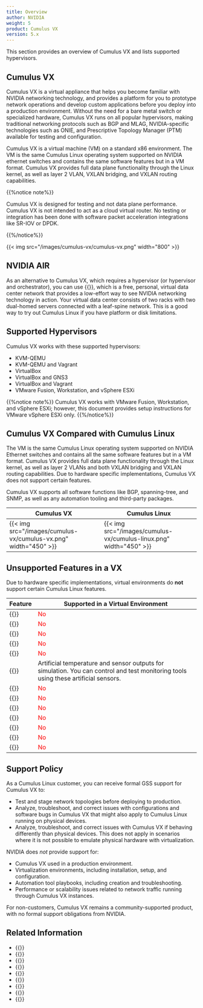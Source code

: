 ```yaml
---
title: Overview
author: NVIDIA
weight: 5
product: Cumulus VX
version: 5.x
---
```

This section provides an overview of Cumulus VX and lists supported hypervisors.

## Cumulus VX

Cumulus VX is a virtual appliance that helps you become familiar with NVIDIA networking technology, and provides a platform for you to prototype network operations and develop custom applications before you deploy into a production environment. Without the need for a bare metal switch or specialized hardware, Cumulus VX runs on all popular hypervisors, making traditional networking protocols such as BGP and MLAG, NVIDIA-specific technologies such as ONIE, and Prescriptive Topology Manager (PTM) available for testing and configuration.

Cumulus VX is a virtual machine (VM) on a standard x86 environment. The VM is the same Cumulus Linux operating system supported on NVIDIA ethernet switches and contains the same software features but in a VM format. Cumulus VX provides full data plane functionality through the Linux kernel, as well as layer 2 VLAN, VXLAN bridging, and VXLAN routing capabilities.

{{%notice note%}}
<!-- vale off -->
Cumulus VX is designed for testing and not data plane performance. Cumulus VX is not intended to act as a cloud virtual router. No testing or integration has been done with software packet acceleration integrations like SR-IOV or DPDK.
<!-- vale on -->
{{%/notice%}}

{{< img src="/images/cumulus-vx/cumulus-vx.png" width="800" >}}

## NVIDIA AIR

As an alternative to Cumulus VX, which requires a hypervisor (or hypervisor and orchestrator), you can use
{{<exlink url="https://www.nvidia.com/en-us/networking/ethernet-switching/air/" text="NVIDIA AIR">}}, which is a free, personal, virtual data center network that provides a low-effort way to see NVIDIA networking technology in action. Your virtual data center consists of two racks with two dual-homed servers connected with a leaf-spine network. This is a good way to try out Cumulus Linux if you have platform or disk limitations.

## Supported Hypervisors

Cumulus VX works with these supported hypervisors:

- KVM-QEMU
- KVM-QEMU and Vagrant
- VirtualBox
- VirtualBox and GNS3
- VirtualBox and Vagrant
- VMware Fusion, Workstation, and vSphere ESXi

{{%notice note%}}
Cumulus VX works with VMware Fusion, Workstation, and vSphere ESXi; however, this document provides setup instructions for VMware vSphere ESXi only.
{{%/notice%}}

## Cumulus VX Compared with Cumulus Linux

The VM is the same Cumulus Linux operating system supported on NVIDIA Ethernet switches and contains all the same software features but in a VM format. Cumulus VX provides full data plane functionality through the Linux kernel, as well as layer 2 VLANs and both VXLAN bridging and VXLAN routing capabilities. Due to hardware specific implementations, Cumulus VX does not support certain features.

Cumulus VX supports all software functions like BGP, spanning-tree, and SNMP, as well as any automation tooling and third-party packages.

| Cumulus VX | Cumulus Linux |
| -----------| ------------- |
| {{< img src="/images/cumulus-vx/cumulus-vx.png" width="450" >}}| {{< img src="/images/cumulus-vx/cumulus-linux.png" width="450" >}}|

## Unsupported Features in a VX

Due to hardware specific implementations, virtual environments do **not** support certain Cumulus Linux features.

| Feature | Supported in a Virtual Environment |
| -----------------------------------------------------| ------------|
|{{<exlink url="https://docs.nvidia.com/networking-ethernet-software/cumulus-linux/System-Configuration/Netfilter-ACLs" text="ACL configuration ">}}|<font color="red">No</font> |
|{{<exlink url="https://docs.nvidia.com/networking-ethernet-software/cumulus-linux/System-Configuration/In-Service-System-Upgrade-ISSU" text="In Service System Upgrade - ISSU ">}}| <font color="red">No</font> |
|{{<exlink url="https://docs.nvidia.com/networking-ethernet-software/cumulus-linux/System-Configuration/Date-and-Time/Precision-Time-Protocol-PTP" text="Precision Time Protocol - PTP">}}| <font color="red">No</font> |
|{{<exlink url="https://docs.nvidia.com/networking-ethernet-software/cumulus-linux/Layer-1-and-Switch-Ports/Port-Security" text="Port Security">}}| <font color="red">No</font> |
|{{<exlink url="https://docs.nvidia.com/networking-ethernet-software/cumulus-linux/Monitoring-and-Troubleshooting/Network-Troubleshooting/SPAN-and-ERSPAN" text="SPAN and ERSPAN">}}| <font color="red">No</font> |
|{{<exlink url="https://docs.nvidia.com/networking-ethernet-software/cumulus-linux/Monitoring-and-Troubleshooting/Monitoring-System-Hardware/#sensors-command" text="Temperature and sensor outputs">}}| Artificial temperature and sensor outputs for simulation. You can control and test monitoring tools using these artificial sensors.|
|{{<exlink url="https://docs.nvidia.com/networking-ethernet-software/cumulus-linux/Layer-1-and-Switch-Ports/Quality-of-Service/#mark-and-remark-traffic" text="QoS Packet marking and remarking">}}| <font color="red">No</font> |
|{{<exlink url="https://docs.nvidia.com/networking-ethernet-software/cumulus-linux/Layer-1-and-Switch-Ports/Quality-of-Service" text="QoS buffer management and buffer monitoring">}}| <font color="red">No</font> |
|{{<exlink url="https://docs.nvidia.com/networking-ethernet-software/cumulus-linux/Layer-1-and-Switch-Ports/Quality-of-Service/#policing-and-shaping" text="QoS shaping ">}}| <font color="red">No</font> |
|{{<exlink url="https://docs.nvidia.com/networking-ethernet-software/cumulus-linux/Monitoring-and-Troubleshooting/Network-Troubleshooting/Mellanox-WJH" text="What Just Happened (WJH)">}}| <font color="red">No</font> |
|{{<exlink url="https://docs.nvidia.com/networking-ethernet-software/cumulus-linux/Layer-3/Network-Address-Translation-NAT" text="Network Address Translation (NAT)">}}| <font color="red">No</font> |
|{{<exlink url="https://docs.nvidia.com/networking-ethernet-software/cumulus-linux/Layer-3/Routing/Equal-Cost-Multipath-Load-Sharing-Hardware-ECMP/#adaptive-routing" text="Adaptive Routing" >}}| <font color="red">No</font> |
|{{<exlink url="https://docs.nvidia.com/networking-ethernet-software/cumulus-linux/Layer-2/Storm-Control" text="Storm control ">}}|<font color="red">No</font>|

## Support Policy

As a Cumulus Linux customer, you can receive formal GSS support for Cumulus VX to:

- Test and stage network topologies before deploying to production.
- Analyze, troubleshoot, and correct issues with configurations and software bugs in Cumulus VX that might also apply to Cumulus Linux running on physical devices.
- Analyze, troubleshoot, and correct issues with Cumulus VX if behaving differently than physical devices. This does not apply in scenarios where it is not possible to emulate physical hardware with virtualization.

NVIDIA does *not* provide support for:

- Cumulus VX used in a production environment.
- Virtualization environments, including installation, setup, and configuration.
- Automation tool playbooks, including creation and troubleshooting.
- Performance or scalability issues related to network traffic running through Cumulus VX instances.

For non-customers, Cumulus VX remains a community-supported product, with no formal support obligations from NVIDIA.

## Related Information

- {{<exlink url="https://docs.nvidia.com/networking-ethernet-software/cumulus-linux" text="Cumulus Linux documentation">}}
- {{<exlink url="https://www.nvidia.com/en-us/networking/ethernet-switching/cumulus-vx/" text="Cumulus VX downloads">}}
- {{<exlink url="https://www.vmware.com/support/pubs/" text="VMware documentation">}}
- {{<exlink url="https://www.virtualbox.org/wiki/Documentation" text="VirtualBox documentation">}}
- {{<exlink url="http://www.linux-kvm.org/page/Documents" text="KVM documentation">}}
- {{<exlink url="https://www.vagrantup.com/docs" text="Vagrant documentation">}}
- {{<exlink url="https://www.gns3.com/software" text="GNS3 documentation">}}
- {{<exlink url="https://www.nvidia.com/en-us/networking/ethernet-switching/air/" text="NVIDIA AIR">}}
- {{<exlink url="https://www.nvidia.com/en-us/networking/linux-on-demand/" text="Cumulus Linux on demand">}}
